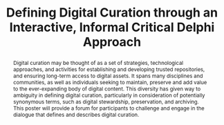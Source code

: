 ---
abstract: Digital curation may be thought of as a set of strategies, technological
  approaches, and activities for establishing and developing trusted repositories,
  and ensuring long-term access to digital assets. It spans many disciplines and communities,
  as well as individuals seeking to maintain, preserve and add value to the ever-expanding
  body of digital content. This diversity has given way to ambiguity in defining digital
  curation, particularly in consideration of potentially synonymous terms, such as
  digital stewardship, preservation, and archiving. This poster will provide a forum
  for participants to challenge and engage in the dialogue that defines and describes
  digital curation.
creators:
- Nordland, Lori Podolsky
- Hank, Carolyn
date: null
document_url: https://services.phaidra.univie.ac.at/api/object/o:294076/download
grand_parent: iPRES
institutions: []
keywords:
- ischool
- toronto
- canada
- digital curation
- preservation
- archives
- definition
- consensus
landing_page_url: https://phaidra.univie.ac.at/o:294076
language: eng
layout: publication
license: CC BY-NC-SA 3.0 AT
notes_url: null
parent: iPRES 2012
publication_type: poster
size: 578651
slides_url: null
source_name: iPRES
title: Defining Digital Curation through an Interactive, Informal Critical Delphi
  Approach
year: 2012
---